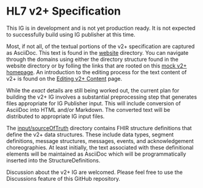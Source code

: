 # HL7 v2+ Specification

This IG is in development and is not yet production ready.  It is not expected to successfully build using IG publisher at this time.

Most, if not all, of the textual portions of the v2+ specification are captured as AsciiDoc.  This text is found in the [website](website) directory.  You can navigate through the domains using either the directory structure found in the website directory or by folling the links that are rooted on this [mock v2+ homepage](website/v2plus-navigation.adoc). An introduction to the editing process for the text content of v2+ is found on the [Editing v2+ Content](editor_instructions/editing_content.adoc) page.

While the _exact_ details are still being worked out, the current plan for building the v2+ IG involves a substantial preprocessing step that generates files appropriate for IG Publisher input.  This will include conversion of AsciiDoc into HTML and/or Markdown.  The converted text will be distributed to appropriate IG input files.

The [input/sourceOfTruth](input/sourceOfTruth) directory contains FHIR structure definitions that define the v2+ data structures.  These include data types, segment definitions, message structures, messages, events, and acknowledgement choreographies.  At least initially, the text associated with these definitional elements will be maintained as AsciiDoc which will be programmatically inserted into the StructureDefinitions.

Discussion about the v2+ IG are welcomed.  Please feel free to use the Discussions feature of this GitHub repository.
